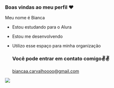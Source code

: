 ### Boas vindas ao meu perfil ❤ 

Meu nome é Bianca

- Estou estudando para o Alura
- Estou me desenvolvendo
- Utilizo esse espaço para minha organização

  ### Você pode entrar em contato comigo✌✌

  biancaa.carvalhoooo@gmail.com

![](
https://media1.tenor.com/m/Y2dvFI9XnPYAAAAC/rapunzel-tangled.gif)
